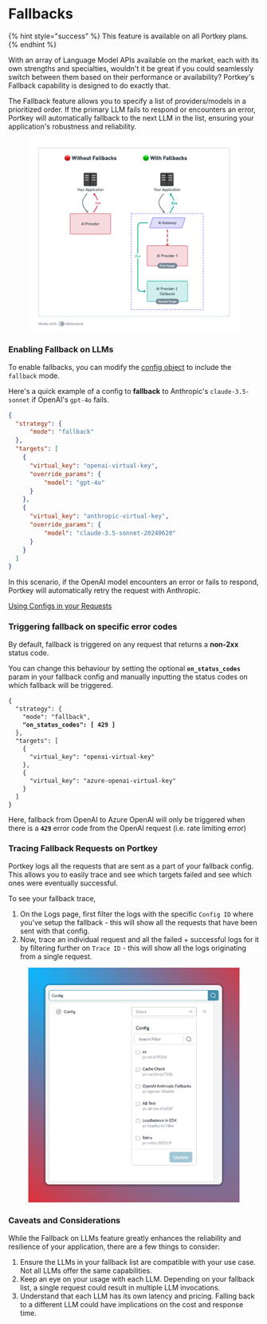 # Fallbacks

{% hint style="success" %}
This feature is available on all Portkey plans.
{% endhint %}

With an array of Language Model APIs available on the market, each with its own strengths and specialties, wouldn't it be great if you could seamlessly switch between them based on their performance or availability? Portkey's Fallback capability is designed to do exactly that.

The Fallback feature allows you to specify a list of providers/models in a prioritized order. If the primary LLM fails to respond or encounters an error, Portkey will automatically fallback to the next LLM in the list, ensuring your application's robustness and reliability.

<figure><img src="../../.gitbook/assets/image (1) (1).png" alt=""><figcaption></figcaption></figure>

### Enabling Fallback on LLMs

To enable fallbacks, you can modify the [config object](../../api-reference/config-object.md) to include the `fallback` mode.

Here's a quick example of a config to **fallback** to Anthropic's `claude-3.5-sonnet` if OpenAI's `gpt-4o` fails.

```json
{
  "strategy": {
      "mode": "fallback"
  },
  "targets": [
    {
      "virtual_key": "openai-virtual-key",
      "override_params": {
          "model": "gpt-4o"
      }
    },
    {
      "virtual_key": "anthropic-virtual-key",
      "override_params": {
          "model": "claude-3.5-sonnet-20240620"
      }
    }
  ]
}
```

In this scenario, if the OpenAI model encounters an error or fails to respond, Portkey will automatically retry the request with Anthropic.

[Using Configs in your Requests](configs.md#using-configs)

### Triggering fallback on specific error codes

By default, fallback is triggered on any request that returns a **non-2xx** status code.&#x20;

You can change this behaviour by setting the optional **`on_status_codes`** param in your fallback config and manually inputting the status codes on which fallback will be triggered.

<pre><code>{
  "strategy": {
    "mode": "fallback",
<strong>    "on_status_codes": [ 429 ]
</strong>  },
  "targets": [
    {
      "virtual_key": "openai-virtual-key"
    },
    {
      "virtual_key": "azure-openai-virtual-key"
    }
  ]
}
</code></pre>

Here, fallback from OpenAI to Azure OpenAI will only be triggered when there is a **`429`** error code from the OpenAI request (i.e. rate limiting error)

### Tracing Fallback Requests on Portkey

Portkey logs all the requests that are sent as a part of your fallback config. This allows you to easily trace and see which targets failed and see which ones were eventually successful.

To see your fallback trace,

1. On the Logs page, first filter the logs with the specific `Config ID` where you've setup the fallback - this will show all the requests that have been sent with that config.
2. Now, trace an individual request and all the failed + successful logs for it by filtering further on `Trace ID` - this will show all the logs originating from a single request.

<div align="left">

<figure><img src="../../.gitbook/assets/configs-in-logs.png" alt="" width="480"><figcaption></figcaption></figure>

</div>

### Caveats and Considerations

While the Fallback on LLMs feature greatly enhances the reliability and resilience of your application, there are a few things to consider:

1. Ensure the LLMs in your fallback list are compatible with your use case. Not all LLMs offer the same capabilities.
2. Keep an eye on your usage with each LLM. Depending on your fallback list, a single request could result in multiple LLM invocations.
3. Understand that each LLM has its own latency and pricing. Falling back to a different LLM could have implications on the cost and response time.

